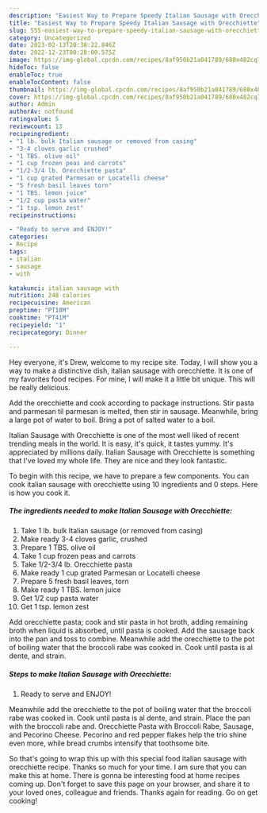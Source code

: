 ```yaml
---
description: "Easiest Way to Prepare Speedy Italian Sausage with Orecchiette"
title: "Easiest Way to Prepare Speedy Italian Sausage with Orecchiette"
slug: 555-easiest-way-to-prepare-speedy-italian-sausage-with-orecchiette
category: Uncategorized
date: 2023-02-13T20:38:22.846Z
date: 2022-12-23T00:28:00.575Z
image: https://img-global.cpcdn.com/recipes/8af950b21a041789/680x482cq70/italian-sausage-with-orecchiette-recipe-main-photo.jpg
hideToc: false
enableToc: true
enableTocContent: false
thumbnail: https://img-global.cpcdn.com/recipes/8af950b21a041789/680x482cq70/italian-sausage-with-orecchiette-recipe-main-photo.jpg
cover: https://img-global.cpcdn.com/recipes/8af950b21a041789/680x482cq70/italian-sausage-with-orecchiette-recipe-main-photo.jpg
author: Admin
authorAv: notfound
ratingvalue: 5
reviewcount: 13
recipeingredient:
- "1 lb. bulk Italian sausage or removed from casing"
- "3-4 cloves garlic crushed"
- "1 TBS. olive oil"
- "1 cup frozen peas and carrots"
- "1/2-3/4 lb. Orecchiette pasta"
- "1 cup grated Parmesan or Locatelli cheese"
- "5 fresh basil leaves torn"
- "1 TBS. lemon juice"
- "1/2 cup pasta water"
- "1 tsp. lemon zest"
recipeinstructions:

- "Ready to serve and ENJOY!"
categories:
- Recipe
tags:
- italian
- sausage
- with

katakunci: italian sausage with 
nutrition: 248 calories
recipecuisine: American
preptime: "PT18M"
cooktime: "PT41M"
recipeyield: "1"
recipecategory: Dinner

---
```



Hey everyone, it's Drew, welcome to my recipe site. Today, I will show you a way to make a distinctive dish, italian sausage with orecchiette. It is one of my favorites food recipes. For mine, I will make it a little bit unique. This will be really delicious.

Add the orecchiette and cook according to package instructions. Stir pasta and parmesan til parmesan is melted, then stir in sausage. Meanwhile, bring a large pot of water to boil. Bring a pot of salted water to a boil.

Italian Sausage with Orecchiette is one of the most well liked of recent trending meals in the world. It is easy, it's quick, it tastes yummy. It's appreciated by millions daily. Italian Sausage with Orecchiette is something that I've loved my whole life. They are nice and they look fantastic.


To begin with this recipe, we have to prepare a few components. You can cook italian sausage with orecchiette using 10 ingredients and 0 steps. Here is how you cook it.

<!--inarticleads1-->

##### The ingredients needed to make Italian Sausage with Orecchiette:

1. Take 1 lb. bulk Italian sausage (or removed from casing)
1. Make ready 3-4 cloves garlic, crushed
1. Prepare 1 TBS. olive oil
1. Take 1 cup frozen peas and carrots
1. Take 1/2-3/4 lb. Orecchiette pasta
1. Make ready 1 cup grated Parmesan or Locatelli cheese
1. Prepare 5 fresh basil leaves, torn
1. Make ready 1 TBS. lemon juice
1. Get 1/2 cup pasta water
1. Get 1 tsp. lemon zest


Add orecchiette pasta; cook and stir pasta in hot broth, adding remaining broth when liquid is absorbed, until pasta is cooked. Add the sausage back into the pan and toss to combine. Meanwhile add the orecchiette to the pot of boiling water that the broccoli rabe was cooked in. Cook until pasta is al dente, and strain. 

<!--inarticleads2-->

##### Steps to make Italian Sausage with Orecchiette:


1. Ready to serve and ENJOY!

Meanwhile add the orecchiette to the pot of boiling water that the broccoli rabe was cooked in. Cook until pasta is al dente, and strain. Place the pan with the broccoli rabe and. Orecchiette Pasta with Broccoli Rabe, Sausage, and Pecorino Cheese. Pecorino and red pepper flakes help the trio shine even more, while bread crumbs intensify that toothsome bite. 

So that's going to wrap this up with this special food italian sausage with orecchiette recipe. Thanks so much for your time. I am sure that you can make this at home. There is gonna be interesting food at home recipes coming up. Don't forget to save this page on your browser, and share it to your loved ones, colleague and friends. Thanks again for reading. Go on get cooking!
